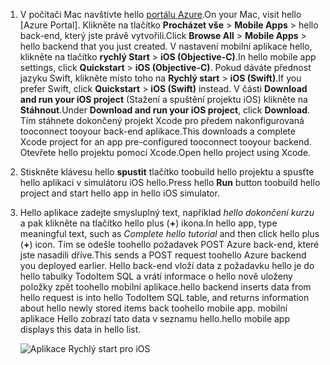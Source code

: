 
1. <span data-ttu-id="e4f48-101">V počítači Mac navštivte hello [portálu Azure].</span><span class="sxs-lookup"><span data-stu-id="e4f48-101">On your Mac, visit hello [Azure Portal].</span></span> <span data-ttu-id="e4f48-102">Klikněte na tlačítko **Procházet vše** > **Mobile Apps** > hello back-end, který jste právě vytvořili.</span><span class="sxs-lookup"><span data-stu-id="e4f48-102">Click **Browse All** > **Mobile Apps** > hello backend that you just created.</span></span> <span data-ttu-id="e4f48-103">V nastavení mobilní aplikace hello, klikněte na tlačítko **rychlý Start** > **iOS (Objective-C)**.</span><span class="sxs-lookup"><span data-stu-id="e4f48-103">In hello mobile app settings, click **Quickstart** > **iOS (Objective-C)**.</span></span> <span data-ttu-id="e4f48-104">Pokud dáváte přednost jazyku Swift, klikněte místo toho na **Rychlý start** > **iOS (Swift)**.</span><span class="sxs-lookup"><span data-stu-id="e4f48-104">If you prefer Swift, click **Quickstart** > **iOS (Swift)** instead.</span></span> <span data-ttu-id="e4f48-105">V části **Download and run your iOS project** (Stažení a spuštění projektu iOS) klikněte na **Stáhnout**.</span><span class="sxs-lookup"><span data-stu-id="e4f48-105">Under **Download and run your iOS project**, click **Download**.</span></span> <span data-ttu-id="e4f48-106">Tím stáhnete dokončený projekt Xcode pro předem nakonfigurovaná tooconnect tooyour back-end aplikace.</span><span class="sxs-lookup"><span data-stu-id="e4f48-106">This downloads a complete Xcode project for an app pre-configured tooconnect tooyour backend.</span></span> <span data-ttu-id="e4f48-107">Otevřete hello projektu pomocí Xcode.</span><span class="sxs-lookup"><span data-stu-id="e4f48-107">Open hello project using Xcode.</span></span>
2. <span data-ttu-id="e4f48-108">Stiskněte klávesu hello **spustit** tlačítko toobuild hello projektu a spusťte hello aplikaci v simulátoru iOS hello.</span><span class="sxs-lookup"><span data-stu-id="e4f48-108">Press hello **Run** button toobuild hello project and start hello app in hello iOS simulator.</span></span>
3. <span data-ttu-id="e4f48-109">Hello aplikace zadejte smysluplný text, například *hello dokončení kurzu* a pak klikněte na tlačítko hello plus (**+**) ikona.</span><span class="sxs-lookup"><span data-stu-id="e4f48-109">In hello app, type meaningful text, such as *Complete hello tutorial* and then click hello plus (**+**) icon.</span></span> <span data-ttu-id="e4f48-110">Tím se odešle toohello požadavek POST Azure back-end, které jste nasadili dříve.</span><span class="sxs-lookup"><span data-stu-id="e4f48-110">This sends a POST request toohello Azure backend you deployed earlier.</span></span> <span data-ttu-id="e4f48-111">Hello back-end vloží data z požadavku hello je do hello tabulky TodoItem SQL a vrátí informace o hello nově uloženy položky zpět toohello mobilní aplikace.</span><span class="sxs-lookup"><span data-stu-id="e4f48-111">hello backend inserts data from hello request is into hello TodoItem SQL table, and returns information about hello newly stored items back toohello mobile app.</span></span> <span data-ttu-id="e4f48-112">mobilní aplikace Hello zobrazí tato data v seznamu hello.</span><span class="sxs-lookup"><span data-stu-id="e4f48-112">hello mobile app displays this data in hello list.</span></span> 

   ![Aplikace Rychlý start pro iOS](./media/app-service-mobile-ios-quickstart/mobile-quickstart-startup-ios.png)

[portálu Azure]: https://portal.azure.com/
